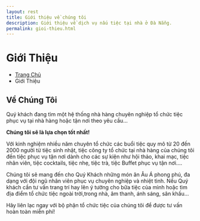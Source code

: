 ```yaml
---
layout: rest
title: Giới thiệu về chúng tôi
description: Giới thiệu về dịch vụ nấu tiệc tại nhà ở Đà Nẵng.
permalink: gioi-thieu.html
---
```

<div class="breadcrumbs">
  <div class="container">
    <h1 class="pull-left">Giới Thiệu</h1>
    <ul class="pull-right breadcrumb">
      <li><a href="{{ "/" | prepend: site.baseurl | replace: '//', '/' }}">Trang Chủ</a></li>
      <li class="active">Giới Thiệu</li>
    </ul>
  </div><!--/container-->
</div>
<div class="container content">
  <div class="title-box-v2">
    <h2> <span class="color-green">Về Chúng Tôi</span></h2>

  </div>
  <p>Quý khách đang tìm một hệ thống nhà hàng chuyên nghiệp tổ chức tiệc phục vụ tại nhà hàng hoặc tận nơi theo yêu cầu…</p>
  <p><strong>Chúng tôi sẽ là lựa chọn tốt nhất!</strong> </p>

  Với kinh nghiệm nhiều năm chuyên tổ chức các buổi tiệc quy mô từ 20 đến 2000 người từ tiệc sinh nhật, tiệc công ty tổ chức tại nhà hàng của chúng tôi đến tiệc phục vụ tận nơi dành cho các sự kiện như hội thảo, khai mạc, tiệc nhân viên, tiệc cocktails, tiệc nhẹ, tiệc trà, tiệc Buffet phục vụ tận nơi….

  Chúng tôi sẽ mang đến cho Quý Khách những món ăn Âu Á phong phú, đa dạng với đội ngũ nhân viên phục vụ chuyên nghiệp và nhiệt tình. Nếu Quý khách cần tư vấn trang trí hay lên ý tưởng cho bữa tiệc của mình hoặc tìm địa điểm tổ chức tiệc ngoài trời,trong nhà, âm thanh, ánh sáng, sân khấu…

  Hãy liên lạc ngay với bộ phận tổ chức tiệc của chúng tôi để được tư vấn hoàn toàn miễn phí!
  <br>
  <!-- About Sldier -->
  <br>

  <div class="shadow-wrapper margin-bottom-50" style="height:500px;">
    <img class="img-responsive" src="http://www.dattiec24h.com/wp-content/uploads/2016/04/dat-tiec-tai-nha.jpg" alt="">

  </div>
  <!-- End About Sldier -->
</div>